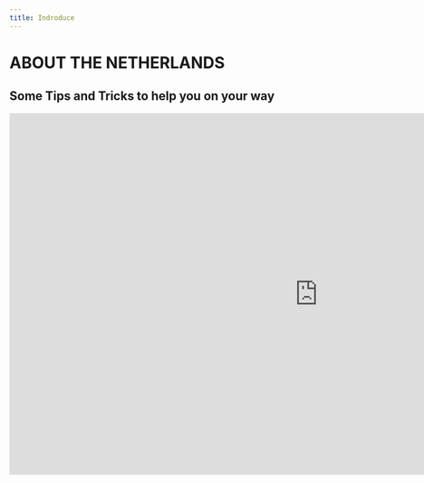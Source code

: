 ```yaml
---
title: Indroduce
---
```


<h1>ABOUT THE NETHERLANDS</h1>
<h2> Some Tips and Tricks to help you on your way</h2>

<iframe src="https://marisaviljoen044.h5p.com/content/1291528263097405477/embed" width="1088" height="637" frameborder="0" allowfullscreen="allowfullscreen" allow="autoplay *; geolocation *; microphone *; camera *; midi *; encrypted-media *"></iframe><script src="https://marisaviljoen044.h5p.com/js/h5p-resizer.js" charset="UTF-8"></script>


